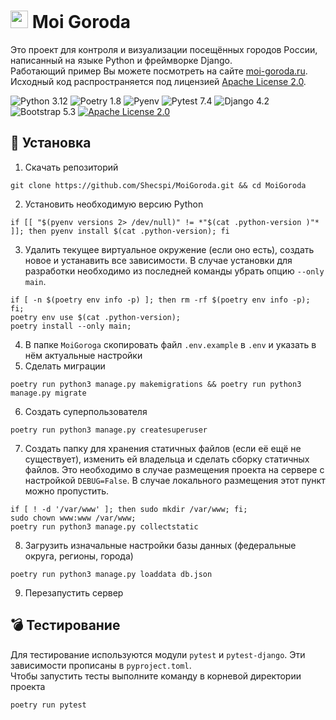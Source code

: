 # <img src="static/image/favicon.ico" height="28"> Moi Goroda
Это проект для контроля и визуализации посещённых городов России, написанный на языке Python и фреймворке Django.  
Работающий пример Вы можете посмотреть на сайте [moi-goroda.ru](https://moi-goroda.ru/).  
Исходный код распространяется под лицензией [Apache License 2.0](https://github.com/Shecspi/MoiGoroda/blob/master/LICENSE).  

![Python 3.12](https://img.shields.io/badge/Python-3.12-blue?style=for-the-badge&logo=python)
![Poetry 1.8](https://img.shields.io/badge/Poetry-1.8-4cae58?style=for-the-badge&logo=poetry)
![Pyenv](https://img.shields.io/badge/Pyenv-gray?style=for-the-badge&logo=.env)
![Pytest 7.4](https://img.shields.io/badge/Pytest-7.4-lightblue?style=for-the-badge&logo=pytest)
![Django 4.2](https://img.shields.io/badge/Django-4.2-darkgreen?style=for-the-badge&logo=django)
![Bootstrap 5.3](https://img.shields.io/badge/Bootstrap-5.3-ac83f7?style=for-the-badge&logo=bootstrap)
[![Apache License 2.0](https://img.shields.io/badge/License-Apache%20License%202.0-orange?style=for-the-badge&logo=apache)](https://github.com/Shecspi/MoiGoroda/blob/master/LICENSE)

## :floppy_disk: Установка
1. Скачать репозиторий  
```shell
git clone https://github.com/Shecspi/MoiGoroda.git && cd MoiGoroda
```
2. Установить необходимую версию Python  
 ```shell
 if [[ "$(pyenv versions 2> /dev/null)" != *"$(cat .python-version )"* ]]; then pyenv install $(cat .python-version); fi
 ```
3. Удалить текущее виртуальное окружение (если оно есть), создать новое и устанавить все зависимости. В случае установки для разработки необходимо из последней команды убрать опцию `--only main`.
```shell
if [ -n $(poetry env info -p) ]; then rm -rf $(poetry env info -p); fi;
poetry env use $(cat .python-version);
poetry install --only main;
```
4. В папке `MoiGoroga` скопировать файл `.env.example` в `.env` и указать в нём актуальные настройки
5. Сделать миграции  
```shell
poetry run python3 manage.py makemigrations && poetry run python3 manage.py migrate
```
6. Создать суперпользователя
```shell
poetry run python3 manage.py createsuperuser
```
7. Создать папку для хранения статичных файлов (если её ещё не существует), изменить ей владельца и сделать сборку статичных файлов.
Это необходимо в случае размещения проекта на сервере с настройкой `DEBUG=False`. В случае локального размещения этот пункт можно пропустить.
```shell
if [ ! -d '/var/www' ]; then sudo mkdir /var/www; fi;
sudo chown www:www /var/www;
poetry run python3 manage.py collectstatic
```
8. Загрузить изначальные настройки базы данных (федеральные округа, регионы, города)  
```shell
poetry run python3 manage.py loaddata db.json
```
9. Перезапустить сервер

## :bomb: Тестирование
Для тестирование используются модули `pytest` и `pytest-django`. Эти зависимости прописаны в `pyproject.toml`.  
Чтобы запустить тесты выполните команду в корневой директории проекта
```shell
poetry run pytest
```
